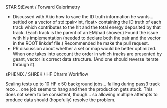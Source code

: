 STAR StEvent / Forward Calorimetry
- Discussed with Akio how to save the ID truth information he wants... settled on a vector of std::pair<int, float> containing the ID truth of each track which contributes to the hit and the total energy deposited by that track.  (Each track is the parent of an EM/had shower.)  Found the issue with his implementation (needed to declare both the pair and the vector in the ROOT linkdef file.)  Recommended he make the pull request.
- PR discussion about whether a set or map would be better optimized.  When one takes into account the order in which tracks are presented by geant, vector is correct data structure.  (And one should reverse iterate through it).

sPHENIX / SHREK / HF Charm Workflow

Scaling tests up to 10 HF x 50 background jobs... failing during pass3 track reco ... one job seems to hang and then the production gets stuck.  This does not seem to be consistent, though... so allowing multiple attempts to produce data should (hopefully) resolve the problem.
